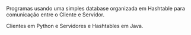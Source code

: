Programas usando uma simples database organizada em Hashtable para comunicação entre o Cliente e Servidor.

Clientes em Python e Servidores e Hashtables em Java.

